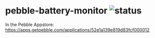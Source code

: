 pebble-battery-monitor ![status](https://cloudpebble.net/ide/project/29743/status.png)
======================
In the Pebble Appstore: https://apps.getpebble.com/applications/52e1a139e819d83fcf000012
